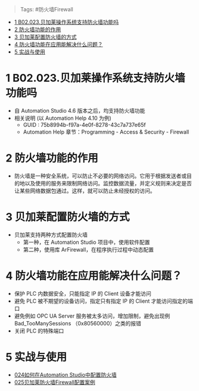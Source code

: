 > Tags: #防火墙Firewall
- [1 B02.023.贝加莱操作系统支持防火墙功能吗](#_1-b02023%E8%B4%9D%E5%8A%A0%E8%8E%B1%E6%93%8D%E4%BD%9C%E7%B3%BB%E7%BB%9F%E6%94%AF%E6%8C%81%E9%98%B2%E7%81%AB%E5%A2%99%E5%8A%9F%E8%83%BD%E5%90%97)
- [2 防火墙功能的作用](#_2-%E9%98%B2%E7%81%AB%E5%A2%99%E5%8A%9F%E8%83%BD%E7%9A%84%E4%BD%9C%E7%94%A8)
- [3 贝加莱配置防火墙的方式](#_3-%E8%B4%9D%E5%8A%A0%E8%8E%B1%E9%85%8D%E7%BD%AE%E9%98%B2%E7%81%AB%E5%A2%99%E7%9A%84%E6%96%B9%E5%BC%8F)
- [4 防火墙功能在应用能解决什么问题？](#_4-%E9%98%B2%E7%81%AB%E5%A2%99%E5%8A%9F%E8%83%BD%E5%9C%A8%E5%BA%94%E7%94%A8%E8%83%BD%E8%A7%A3%E5%86%B3%E4%BB%80%E4%B9%88%E9%97%AE%E9%A2%98%EF%BC%9F)
- [5 实战与使用](#_5-%E5%AE%9E%E6%88%98%E4%B8%8E%E4%BD%BF%E7%94%A8)

# 1 B02.023.贝加莱操作系统支持防火墙功能吗

- 自 Automation Studio 4.6 版本之后，均支持防火墙功能
- 相关说明 (以 Automation Help 4.10 为例)
    - GUID : 75b8994b-f97a-4e0f-8278-43c7a737e65f
    - Automation Help 章节：Programming - Access & Security - Firewall

# 2 防火墙功能的作用

- 防火墙是一种安全系统，可以防止不必要的网络访问。它用于根据发送者或目的地以及使用的服务来限制网络访问。监控数据流量，并定义规则来决定是否让某些网络数据包通过。这样，就可以防止未经授权的访问。

# 3 贝加莱配置防火墙的方式

- 贝加莱支持两种方式配置防火墙
    - 第一种，在 Automation Studio 项目中，使用软件配置
    - 第二种，使用库 ArFirewall，在程序执行过程中动态配置

# 4 防火墙功能在应用能解决什么问题？

- 保护 PLC 内数据安全，只能指定 IP 的 Client 设备才能访问
- 避免 PLC 被不期望的设备访问，指定只有指定 IP 的 Client 才能访问指定的端口
- 避免例如 OPC UA Server 服务被太多访问，增加限制，避免出现例 Bad_TooManySessions （0x80560000）之类的报错
- 关闭 PLC 的特殊端口

# 5 实战与使用

- [024如何在Automation Studio中配置防火墙](024如何在Automation%20Studio中配置防火墙.md)
- [025贝加莱防火墙Firewall配置案例](025贝加莱防火墙Firewall配置案例.md)
